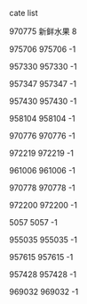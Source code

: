 cate list

970775 新鲜水果 8

975706 975706 -1

957330 957330 -1

957347 957347 -1

957430 957430 -1

958104 958104 -1

970776 970776 -1

972219 972219 -1

961006 961006 -1

970778 970778 -1

972200 972200 -1

5057 5057 -1

955035 955035 -1

957615 957615 -1

957428 957428 -1

969032 969032 -1

